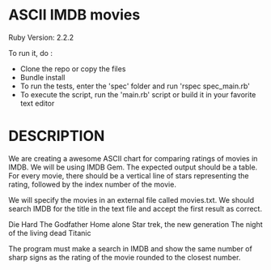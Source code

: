 ASCII IMDB movies
======================

Ruby Version: 2.2.2

To run it, do :

- Clone the repo or copy the files
- Bundle install
- To run the tests, enter the 'spec' folder and run 'rspec spec_main.rb'
- To execute the script, run the 'main.rb' script or build it in your favorite text editor

DESCRIPTION
======================

We are creating a awesome ASCII chart for comparing ratings of movies in IMDB.
We will be using IMDB Gem.
The expected output should be a table. For every movie, there should be a vertical line of stars representing the rating, followed by the index number of the movie.

We will specify the movies in an external file called movies.txt. We should search IMDB for the title in the text file and accept the first result as correct.

Die Hard
The Godfather
Home alone
Star trek, the new generation
The night of the living dead
Titanic

The program must make a search in IMDB and show the same number of sharp signs as the rating of the movie rounded to the closest number.
